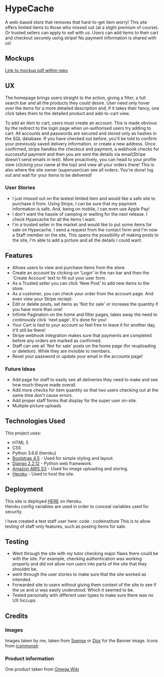 # HypeCache
A web-based store that removes that hard-to-get item worry! This site offers limited items to those who missed out
(at a slight premium of course). Or trusted sellers can apply to sell with us.
Users can add items to their cart and checkout securely using stripe! No payment information is shared with us!

## Mockups
[Link to mockup pdf within repo](../HypeCache.pdf)

## UX
The homepage brings users straight to the action, giving a filter, a full search bar and all the products they could desire.
User need only hover over the items for a more detailed description and, if it takes their fancy, one click takes them to the detailed product
and add-to-cart view.

To add an item to cart, users must create an account. This is made obvious by the redirect to the login page when un-authorised users try
adding to cart. All accounts and passwords are secured and stored only as hashes in the SQL database. If you have checked out before,
you'll be told to confirm your previously saved delivery information, or create a new address. Once confirmed, stripe handles the checkout
and payment, a webhook checks for successful payment and then you are sent the details via email(Stripe doesn't send emails in test).
More proactively, you can head to your profile view (clicking your name at the top) and view all your orders there! This is also where
the site owner (superuser)can see all orders. You're done! log out and wait for your items to be delivered! 

### User Stories
  * I just missed out on the lastest limited item and would like a safe site to purchase it from. Using Stripe, I can be sure that my
  payment information is safe. And, being on mobile, I can even use Apple Pay!
  * I don't want the hassle of camping or waiting for the next release. I check Hypecache for all the items I want.
  * I'm a trusted seller in the market and would like to put some items for sale on Hypecache. I send a request from the contact form
  and I'm now a Staff member on the site, This opens the possibility of making posts to the site, I'm able to add a picture and all the 
  details I could want.

## Features

  * Allows users to view and purchase items from the store.
  * Create an account by clicking on 'Login' in the nav bar and then the 'Create Account' text to fill out your user form.
  * As a Trusted seller you can click 'New Post' to add new items to the store.
  * As a customer, you can check your order from the account page. And even view your Stripe reciept.
  * Edit or delete posts, set items as 'Not for sale' or increase the quantity if you have more than one!
  * Infinite Pagination on the home and filter pages, takes away the need to continously click 'next page'. It's done for you!
  * Your Cart is tied to your account so feel free to leave it for another day, it'll still be there!
  * Stripe webhook integration makes sure that payments are completed before any orders are marked as confirmed.
  * Staff can see all 'Not for sale' posts on the home page (for reuploading or deletion). While they are invisible to members.
  * Reset your password or update your email in the accounts page!

### Future Ideas
  * Add page for staff to easily see all deliveries they need to make and see how much theyve made overall.
  * Add more checks for item quantity so that two users checking out at the same time don't cause errors.
  * Add proper staff forms that display for the super user on-site.
  * Multiple picture uploads 

## Technologies Used
This project uses:
  * HTML 5
  * CSS
  * Python 3.6.6 (heroku)
  * [Bootstrap 4.5](https://getbootstrap.com/) - Used for simple styling and layout.
  * [Django 2.2.12](https://www.djangoproject.com/) - Python web framework.
  * [Amazon AWS S3](https://aws.amazon.com/) - Used for image uploading and storing.
  * [Heroku](https://heroku.com/) - Used to host the site.


## Deployment

This site is deployed [HERE](https://hypecache.herokuapp.com/) on Heroku.  
Heroku config variables are used in order to conceal variables used for security.

I have created a test staff user here:
code : codeinstitute
This is to allow testing of staff only features, such as posting items for sale.

## Testing
  * Went through the site with my tutor checking major flaws there could be with the site. For example, checking authentication
  was working properly and did not allow non users into parts of the site that they shouldnt be.
  * went through the user stories to make sure that the site worked as intended.
  * Forwarded site to users without giving them context of the site to see if the ux and ui was easily understood. 
  Which it seemed to be.
  * Tested personally with different user types to make sure there was no UX hiccups

## Credits

### Images
Images taken by me, taken from [Ssense](https://ssense.com/) or [Dior](https://heroku.com/) for the Banner image.
Icons from [iconmonstr](https://iconmonstr.com/)

### Product information
One product taken from [Omega Wiki](https://en.wikipedia.org/wiki/Omega_Speedmaster)
